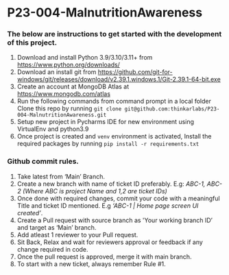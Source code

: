 # P23-004-MalnutritionAwareness

### The below are instructions to get started with the development of this project.

1. Download and install Python 3.9/3.10/3.11+ from https://www.python.org/downloads/
2. Download an install git from https://github.com/git-for-windows/git/releases/download/v2.39.1.windows.1/Git-2.39.1-64-bit.exe
3. Create an account at MongoDB Atlas at https://www.mongodb.com/atlas
4. Run the following commands from command prompt in a local folder
   Clone this repo by running
   `git clone git@github.com:thinkarlabs/P23-004-MalnutritionAwareness.git`
5. Setup new project in Pycharms IDE for new environment using VirtualEnv and python3.9
6. Once project is created and `venv` environment is activated, Install the required packages by running
   `pip install -r requirements.txt`

### Github commit rules.

1. Take latest from ‘Main’ Branch.
2. Create a new branch with name of ticket ID preferably. E.g: _ABC-1, ABC-2 (Where ABC is project Name and 1,2 are ticket IDs)_
3. Once done with required changes, commit your code with a meaningful Title and ticket ID mentioned. E.g _‘ABC-1 | Home page screen UI created’_.
4. Create a Pull request with source branch as 'Your working branch ID’ and target as ‘Main’ branch.
5. Add atleast 1 reviewer to your Pull request.
6. Sit Back, Relax and wait for reviewers approval or feedback if any change required in code.
7. Once the pull request is approved, merge it with main branch.
8. To start with a new ticket, always remember Rule #1.
